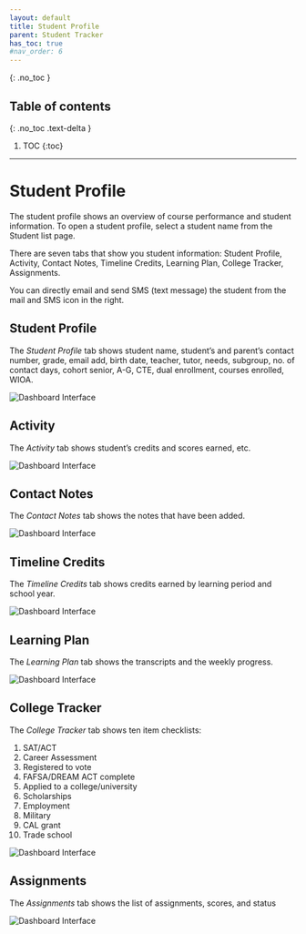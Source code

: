 ```yaml
---
layout: default
title: Student Profile
parent: Student Tracker
has_toc: true
#nav_order: 6
---
```


{: .no_toc }

## Table of contents
{: .no_toc .text-delta }

1. TOC
{:toc}

---

# Student Profile

The student profile shows an overview of course performance and student information. To open a student profile, select a student name from the Student list page.

There are seven tabs that show you student information: Student Profile, Activity, Contact Notes, Timeline Credits, Learning Plan, College Tracker, Assignments.

You can directly email and send SMS (text message) the student from the mail and SMS icon in the right.

## Student Profile
The *Student Profile* tab shows student name, student’s and parent’s contact number, grade, email add, birth date, teacher, tutor, needs, subgroup, no. of contact days, cohort senior, A-G, CTE, dual enrollment, courses enrolled, WIOA.

![Dashboard Interface]({{site.baseurl}}/assets/images/student-profile.main.png)

## Activity
The *Activity* tab shows student’s credits and scores earned, etc.

![Dashboard Interface]({{site.baseurl}}/assets/images/student-profile.activity.png)

## Contact Notes
The *Contact Notes* tab shows the notes that have been added.

![Dashboard Interface]({{site.baseurl}}/assets/images/student-profile.contact-notes.png)

## Timeline Credits
The *Timeline Credits* tab shows credits earned by learning period and school year.

![Dashboard Interface]({{site.baseurl}}/assets/images/student-profile.timeline-credits.png)

## Learning Plan
The *Learning Plan* tab shows the transcripts and the weekly progress.

![Dashboard Interface]({{site.baseurl}}/assets/images/student-profile.learning-plan.png)

## College Tracker
The *College Tracker* tab shows ten item checklists:
1.  SAT/ACT
2.  Career Assessment
3.  Registered to vote
4.  FAFSA/DREAM ACT complete
5.  Applied to a college/university
6.  Scholarships
7.  Employment
8.  Military
9.  CAL grant
10. Trade school

![Dashboard Interface]({{site.baseurl}}/assets/images/student-profile.college-tracker.png)

## Assignments
The *Assignments* tab shows the list of assignments, scores, and status

![Dashboard Interface]({{site.baseurl}}/assets/images/student-profile.assignments.png)
